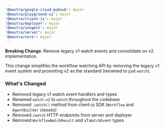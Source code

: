 ```yaml
---
'@mastra/google-cloud-pubsub': major
'@mastra/playground-ui': major
'@mastra/client-js': major
'@mastra/deployer': major
'@mastra/inngest': major
'@mastra/server': major
'@mastra/core': major
---
```


**Breaking Change**: Remove legacy v1 watch events and consolidate on v2 implementation.

This change simplifies the workflow watching API by removing the legacy v1 event system and promoting v2 as the standard (renamed to just `watch`).

### What's Changed

- Removed legacy v1 watch event handlers and types
- Renamed `watch-v2` to `watch` throughout the codebase
- Removed `.watch()` method from client-js SDK (`Workflow` and `AgentBuilder` classes)
- Removed `/watch` HTTP endpoints from server and deployer
- Removed `WorkflowWatchResult` and v1 `WatchEvent` types
